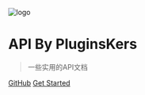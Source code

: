 ![logo](https://docsify.js.org/_media/icon.svg)

# API By PluginsKers

> 一些实用的API文档

[GitHub](https://github.com/PluginsKers/API.git)
[Get Started](./about)